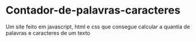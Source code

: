 # Contador-de-palavras-caracteres
Um site feito em javascript, html e css que consegue calcular a quantia de palavras e caracteres de um texto
